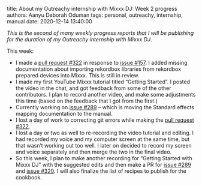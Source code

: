 title: About my Outreachy internship with Mixxx DJ: Week 2 progress
authors: Aanyu Deborah Oduman
tags: personal, outreachy, internship, manual
date: 2020-12-14 13:40:00

_This is the second of many weekly progress reports that I will be publishing for the duration of my Outreachy internship with Mixxx DJ_.

This week:

- I made a [pull request #322](https://github.com/mixxxdj/manual/pull/322) in response to [issue #157](https://github.com/mixxxdj/manual/issues/157).
  I added missing documentation about importing rekordbox libraries from rekordbox prepared devices into Mixxx. This is still in review.
- I made my first YouTube Mixxx tutorial titled “Getting Started”.
  I posted the video in the chat, and got feedback from some of the other contributors. I plan to record another video, and make some adjustments this time (based on the feedback that I got from the first.)
- Currently working on [issue #289](https://github.com/mixxxdj/manual/issues/289) –
  which is moving the Standard effects mapping documentation to the manual.
- I lost a day of work to correcting git errors while making the
  [pull request #322](https://github.com/mixxxdj/manual/pull/322).
- I lost a day or two as well to re-recording the video tutorial and editing.
  I had recorded my voice and my computer screen at the same time, but that wasn’t working out too well. I later on decided to record my screen and voice separately and then merge the two in the final video.
- So this week, I plan to make another recording    for “Getting Started with Mixxx DJ” with the      suggested edits and then make a PR for [issue #289](https://github.com/mixxxdj/manual/issues/289) and [issue #320](https://github.com/mixxxdj/manual/issues/320).
    I will also finalize the list of recipes to publish for the cookbook.
